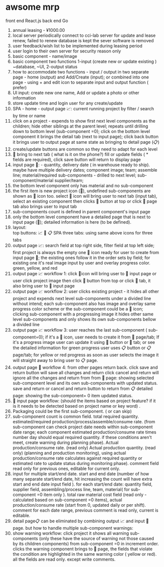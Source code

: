 # awsome mrp 
front end React.js
back end Go

1. annual leasing - ¥1000.00 
2.	local server periodically connect to cci-lab server for update and lease renew, failed to renew database is kept the sever software is removed 
3.	user feedback/wish list to be implemented during leasing period 
4.	user login to their own server for security reason only 
5.	basic component - name/image 
6.	basic component two functions 1-input (create new or update existing )  ~database, ~UI, 2-output status  
7.	how to accommodate two functions - input / output in two separate page - home (output) and Add/Create (input); or combined into one page - using + and edit icon to separate input and output function ( prefer) 
8.	UI input: create new one name, Add or update a photo or other information  
9.	store update time and login user for any create/update 
10.	SPA - home - output page 📈: current running project by filter / search by time or name 
11.	click on a project - expends to show first next level components as the children; hide other siblings at the parent level; repeats until drilling down to bottom level (sub-component =0);  click on the bottom level component it brings the detail tab (next to input page); click back button it brings user to output page at same state as bringing to detail page (📋) 
12.	create/update buttons are common so they need to adapt for each level 
13.	📝 bring to next tab ( what is it on the phone?) fill or update fields ( * fields are required), click save button will return to display page 
14.	input page 📝: - quantity, delivery date ( in warehouse ready to ship). maybe have multiple delivery dates; component image; team; assemble line; material/required sub-components - drilled to next level; sub-component/material supplier/team; 
15.	the bottom level component only has material and no sub-component  
16.	the first item is new project icon (📝), undefined sub-components are shown as 📝 icon too. select 📝 icon will bring user to next tab (input tab), select an existing component then clicks 📝 button at top or click 📝 page tab also brings user to input tab 
17.	sub-components count is defined in parent component's input page 
18.	only the bottom level component have a detailed page that is next to input page (📝); detailed information is here (to be defined).  
19.	layout:  
         top buttons: 📈 📝 📋
         SPA three tabs: using same above    icons for three tabs
20.	output page 📈: search field at top right side, filter field at top left side; first project is always the empty one 📝 icon ready for user to create from input page 📝; the existing ones follow it in the order sets by field; for existing one it's real image input by user and overlay progress color. green, yellow, and red 
21.	output page 📈 workflow 1: click 📝icon will bring user to 📝 input page or user click project image then click 📝 button from top or click 📝 tab, it also bring user to 📝 input page 
22.	output page 📈 workflow 2: user clicks existing project - it hides all other project and expends next level sub-components under a divided line without intend; each sub-component also has image and overlay same progress color scheme or the sub-component could be a 📝 icon; clicking sub-component with a progressing image it hides other same level sub-components and only shows its own sub-components bellow a divided line 
23.	output page 📈 workflow 3: user reaches the last sub-component ( sub-component=0); if it's a 📝 icon, user needs to create it from 📝 page/tab; If it's a progress image user can update it using 📝 button or 📝 tab; or see the detailed information for green progress user uses 📋 button or 📋 page/tab; for yellow or red progress as soon as user selects the image it will straight away to bring user to 📋 page. 
24.	output page 📁 workflow 4: from other pages return back. click save and return button will save all changes and return click cancel and return will ignore all the changes and return from from 📝 page: showing selected sub-component level and its own sub-components with updated status. save and return or cancel and return button to return from 📋 detailed page: showing the sub-component= 0 item updated status. 
25.	📝 input page workflow: (should the items based on project feature? if it is it needs to be detected based on project name or key word) .   
26.	Packaging could be the first sub-component. ( or can skip) 
27.	sub-component count is common field. total required quantity. estimated/required production/process/assemble/consume rate. (from sub-component can check project date needs within sub-component date range; each component estimated production/consume rate  times number day should equal required quantity. if these conditions aren't meet, create warning during planning phase). Actual production/consume rate. (read only) Actual production quantity. (read only) (planning and production monitoring), using actual production/consume rate calculates against required quantity or estimated rate to update status during monitoring phase). comment field read only for previous ones, editable for current only. 
28.	input for multiple start/end date. start and end date (number of how many separate start/end date, hit increasing the count will have extra start and end date input field ). for each start/end date: quantity field, supplier field, assembling/process line, team, material( for sub-component =0 item only ). total raw material cost field (read only - calculated based on sub-component =0 items), actual production/consume rate (start from 0, updated daily or per shift). comment for each date range, previous comment is read only, current is editable. 
29.	detail page📋 can be eliminated by combining output 📈 and input 📝 page. but how to handle multiple sub-component warnings:  
30.	show warning workflow: click project it shows all warning sub-components (only these have the source of warning not those caused by its children components) from sub-component =0 in increment order. clicks the warning component brings to 📝 page, the fields that violate the condition are highlighted in the same warning color ( yellow or red). all the fields are read only. except write comments.